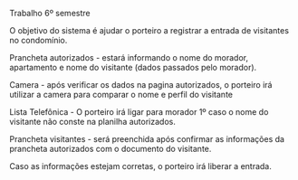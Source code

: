Trabalho 6º semestre

O objetivo do sistema é ajudar o porteiro a registrar a entrada de visitantes no condomínio.

Prancheta autorizados - estará informando o nome do morador, apartamento e nome do visitante (dados passados pelo morador).

Camera - após verificar os dados na pagina autorizados, o porteiro irá utilizar a camera para comparar o nome e perfil do visitante

Lista Telefônica - O porteiro irá ligar para morador 1º caso o nome do visitante não conste na planilha autorizados.

Prancheta visitantes - será preenchida após confirmar as informações da prancheta autorizados com o documento do visitante.

Caso as informações estejam corretas, o porteiro irá liberar a entrada. 
